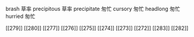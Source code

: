 




brash 草率
precipitous 草率
precipitate 匆忙
cursory 匆忙
headlong 匆忙
hurried 匆忙

[[279]]
[[280]]
[[277]]
[[276]]
[[275]]
[[274]]
[[273]]
[[272]]
[[283]]
[[282]]